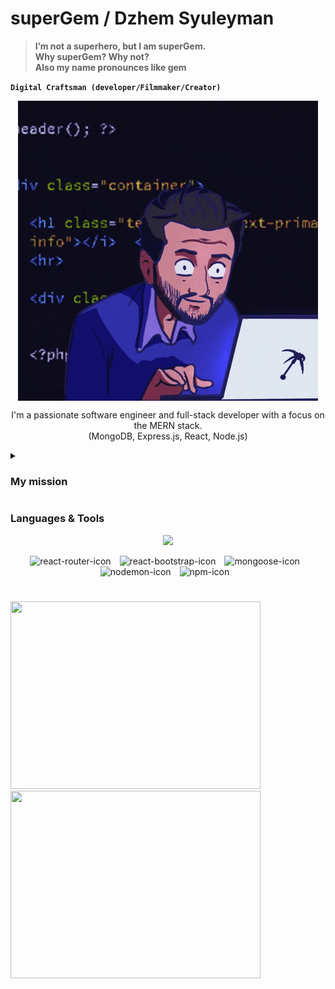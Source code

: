 # superGem / Dzhem Syuleyman 

<p align="center">

> **I’m not a superhero, but I am superGem. <br>Why superGem? Why not?<br>Also my name pronounces like gem**
<p>

<p align=center>

**`Digital Craftsman (developer/Filmmaker/Creator)`**
</p>

<p align=center>
<img align="center" src="https://github.com/superGemHere/superGemHere/blob/main/giphy.gif"  alt="Super Gem Here GIF" style="align-self:center;"/>
</p>

<p align="center">I'm a passionate software engineer and full-stack developer with a focus on the MERN stack.<br> (MongoDB, Express.js, React, Node.js)  </p>

<details>
<summary><h3>My mission</h3></b></summary>
<!-- <p align="center">👋 Hello World! I'm a passionate software engineer and full-stack developer with a focus on the MERN stack.🚀 <br> (MongoDB, Express.js, React, Node.js)  </p> -->
<p align="center">🌐 In the vast realm of web development, I specialize in building dynamic and responsive applications using the MERN stack. From designing efficient databases with MongoDB, crafting robust server-side applications with Express.js and Node.js, to creating captivating user interfaces with React – I enjoy the entire spectrum of the development process. </p>
<p align="center">💻 I thrive on turning innovative ideas into robust, scalable, and user-friendly applications. My journey in the world of coding began with a love for problem-solving, and it has evolved into a deep commitment to crafting seamless web experiences. </p>
</details>

### Languages & Tools

<p align="center">
    <img src="https://skillicons.dev/icons?i=mongodb,express,react,nodejs,js,html,css,postman,ps,ai,pr" />
</p>

<!-- [![My Skills](https://skillicons.dev/icons?i=mongodb,express,react,nodejs,html,css,js,ps,ai,pr)](https://skillicons.dev) -->

<p align="center"> 
<!-- <img align="left" alt="mongoDB-icon" width="35px" style="padding-right: 10px;" src="https://cdn.jsdelivr.net/gh/devicons/devicon@latest/icons/mongodb/mongodb-original-wordmark.svg" />
<img align="left" alt="express-icon" width="35px" style="padding-right: 10px;" src="https://cdn.jsdelivr.net/gh/devicons/devicon@latest/icons/express/express-original-wordmark.svg" />
<img align="left" alt="react-icon" width="35px" style="padding-right: 10px;" src="https://cdn.jsdelivr.net/gh/devicons/devicon@latest/icons/react/react-original.svg" />
<img align="left" alt="nodejs-icon" width="35px" style="padding-right: 10px;" src="https://cdn.jsdelivr.net/gh/devicons/devicon@latest/icons/nodejs/nodejs-plain-wordmark.svg" /> -->
<img align="" alt="react-router-icon" width="35px" style="padding-right: 10px;" src="https://cdn.jsdelivr.net/gh/devicons/devicon@latest/icons/reactrouter/reactrouter-original.svg" />
<img align="" alt="react-bootstrap-icon" width="35px" style="padding-right: 10px;" src="https://cdn.jsdelivr.net/gh/devicons/devicon@latest/icons/reactbootstrap/reactbootstrap-original.svg" />
<img align="" alt="mongoose-icon" width="35px" style="padding-right: 10px;" src="https://cdn.jsdelivr.net/gh/devicons/devicon@latest/icons/mongoose/mongoose-original-wordmark.svg" />
<!-- <img align="left" alt="javascript-icon" width="35px" style="padding-right: 10px;" src="https://cdn.jsdelivr.net/gh/devicons/devicon@latest/icons/javascript/javascript-original.svg" />
<img align="left" alt="html5-icon" width="35px" style="padding-right: 10px;" src="https://cdn.jsdelivr.net/gh/devicons/devicon@latest/icons/html5/html5-original.svg" />
<img align="left" alt="css3-icon" width="35px" style="padding-right: 10px;" src="https://cdn.jsdelivr.net/gh/devicons/devicon@latest/icons/css3/css3-original.svg" /> -->
<img align="" alt="nodemon-icon" width="35px" style="padding-right: 10px;" src="https://cdn.jsdelivr.net/gh/devicons/devicon@latest/icons/nodemon/nodemon-original.svg" />
<img align="" alt="npm-icon" width="35px" style="padding-right: 10px;" src="https://cdn.jsdelivr.net/gh/devicons/devicon@latest/icons/npm/npm-original-wordmark.svg" />
<!-- <img align="left" alt="photoshop-icon" width="35px" style="padding-right: 10px;" src="https://cdn.jsdelivr.net/gh/devicons/devicon@latest/icons/photoshop/photoshop-original.svg" />
<img align="left" alt="premierePro-icon" width="35px" style="padding-right: 10px;" src="https://cdn.jsdelivr.net/gh/devicons/devicon@latest/icons/premierepro/premierepro-original.svg" />
<img align="left" alt="illustrator-icon" width="35px" style="padding-right: 10px;" src="https://cdn.jsdelivr.net/gh/devicons/devicon@latest/icons/illustrator/illustrator-line.svg" />
           -->
</p>
           
#

##

<!-- ![Anurag's GitHub stats](https://github-readme-stats.vercel.app/api?username=superGemHere&show_icons=true&theme=graywhite) -->
<div>
<img height=300 width=400 src="https://github-readme-stats.vercel.app/api?username=superGemHere&show_icons=true&theme=graywhite" />
<img height=300 width=400 src="https://streak-stats.demolab.com/?user=superGemHere&theme=graywhite" />
</div>
<!-- [![GitHub Streak](https://streak-stats.demolab.com/?user=superGemHere&theme=graywhite)](https://git.io/streak-stats) -->

<!--
**superGemHere/superGemHere** is a ✨ _special_ ✨ repository because its `README.md` (this file) appears on your GitHub profile.

Here are some ideas to get you started:

- 🔭 I’m currently working on ...
- 🌱 I’m currently learning ...
- 👯 I’m looking to collaborate on ...
- 🤔 I’m looking for help with ...
- 💬 Ask me about ...
- 📫 How to reach me: ...
- 😄 Pronouns: ...
- ⚡ Fun fact: ...
-->
